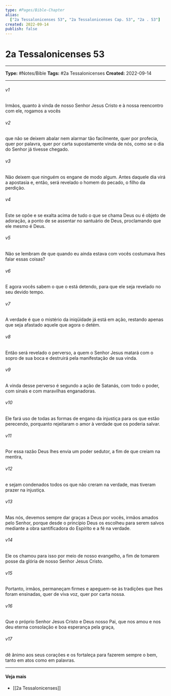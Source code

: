 ```yaml
---
type: #Pages/Bible-Chapter
alias:
  ["2a Tessalonicenses 53", "2a Tessalonicenses Cap. 53", "2a . 53"]
created: 2022-09-14
publish: false
---
```


# 2a Tessalonicenses 53

---

**Type:** #Notes/Bible
**Tags:** #2a Tessalonicenses
**Created:** 2022-09-14

---

###### v1
Irmãos, quanto à vinda de nosso Senhor Jesus Cristo e à nossa reencontro com ele, rogamos a vocês
###### v2
que não se deixem abalar nem alarmar tão facilmente, quer por profecia, quer por palavra, quer por carta supostamente vinda de nós, como se o dia do Senhor já tivesse chegado.
###### v3
Não deixem que ninguém os engane de modo algum. Antes daquele dia virá a apostasia e, então, será revelado o homem do pecado, o filho da perdição.
###### v4
Este se opõe e se exalta acima de tudo o que se chama Deus ou é objeto de adoração, a ponto de se assentar no santuário de Deus, proclamando que ele mesmo é Deus.
###### v5
Não se lembram de que quando eu ainda estava com vocês costumava lhes falar essas coisas?
###### v6
E agora vocês sabem o que o está detendo, para que ele seja revelado no seu devido tempo.
###### v7
A verdade é que o mistério da iniqüidade já está em ação, restando apenas que seja afastado aquele que agora o detém.
###### v8
Então será revelado o perverso, a quem o Senhor Jesus matará com o sopro de sua boca e destruirá pela manifestação de sua vinda.
###### v9
A vinda desse perverso é segundo a ação de Satanás, com todo o poder, com sinais e com maravilhas enganadoras.
###### v10
Ele fará uso de todas as formas de engano da injustiça para os que estão perecendo, porquanto rejeitaram o amor à verdade que os poderia salvar.
###### v11
Por essa razão Deus lhes envia um poder sedutor, a fim de que creiam na mentira,
###### v12
e sejam condenados todos os que não creram na verdade, mas tiveram prazer na injustiça.
###### v13
Mas nós, devemos sempre dar graças a Deus por vocês, irmãos amados pelo Senhor, porque desde o princípio Deus os escolheu para serem salvos mediante a obra santificadora do Espírito e a fé na verdade.
###### v14
Ele os chamou para isso por meio de nosso evangelho, a fim de tomarem posse da glória de nosso Senhor Jesus Cristo.
###### v15
Portanto, irmãos, permaneçam firmes e apeguem-se às tradições que lhes foram ensinadas, quer de viva voz, quer por carta nossa.
###### v16
Que o próprio Senhor Jesus Cristo e Deus nosso Pai, que nos amou e nos deu eterna consolação e boa esperança pela graça,
###### v17
dê ânimo aos seus corações e os fortaleça para fazerem sempre o bem, tanto em atos como em palavras.


---

#### Veja mais

- [[2a Tessalonicenses]]
